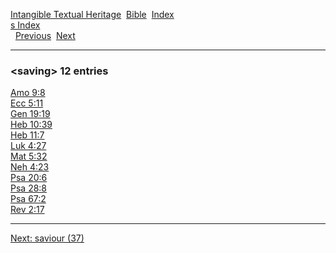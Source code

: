 [Intangible Textual Heritage](../../index)  [Bible](../index) 
[Index](index)   
[s Index](_s_)  
  [Previous](c09818)  [Next](c09820) 

------------------------------------------------------------------------

### &lt;saving&gt; 12 entries

[Amo 9:8](../kjv/amo009.htm#008)  
[Ecc 5:11](../kjv/ecc005.htm#011)  
[Gen 19:19](../kjv/gen019.htm#019)  
[Heb 10:39](../kjv/heb010.htm#039)  
[Heb 11:7](../kjv/heb011.htm#007)  
[Luk 4:27](../kjv/luk004.htm#027)  
[Mat 5:32](../kjv/mat005.htm#032)  
[Neh 4:23](../kjv/neh004.htm#023)  
[Psa 20:6](../kjv/psa020.htm#006)  
[Psa 28:8](../kjv/psa028.htm#008)  
[Psa 67:2](../kjv/psa067.htm#002)  
[Rev 2:17](../kjv/rev002.htm#017)  

------------------------------------------------------------------------

[Next: saviour (37)](c09820)
